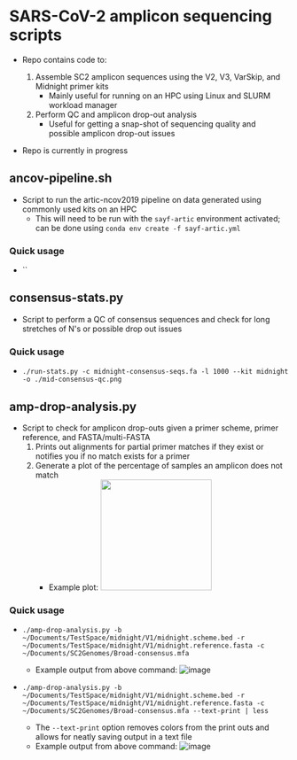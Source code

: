 # SARS-CoV-2 amplicon sequencing scripts
- Repo contains code to:
	1. Assemble SC2 amplicon sequences using the V2, V3, VarSkip, and Midnight primer kits
		- Mainly useful for running on an HPC using Linux and SLURM workload manager
	2. Perform QC and amplicon drop-out analysis
		- Useful for getting a snap-shot of sequencing quality and possible amplicon drop-out issues

- Repo is currently in progress

## ancov-pipeline.sh
- Script to run the artic-ncov2019 pipeline on data generated using commonly used kits on an HPC
	- This will need to be run with the `sayf-artic` environment activated; can be done using `conda env create -f sayf-artic.yml`

### Quick usage
- ``


## consensus-stats.py
- Script to perform a QC of consensus sequences and check for long stretches of N's or possible drop out issues

### Quick usage
- `./run-stats.py -c midnight-consensus-seqs.fa -l 1000 --kit midnight -o ./mid-consensus-qc.png`

## amp-drop-analysis.py
- Script to check for amplicon drop-outs given a primer scheme, primer reference, and FASTA/multi-FASTA
	1. Prints out alignments for partial primer matches if they exist or notifies you if no match exists for a primer
	2. Generate a plot of the percentage of samples an amplicon does not match
		- Example plot: <img src="https://user-images.githubusercontent.com/50063071/159177273-2465fb87-5367-4d8f-8a65-4772b2658e48.png" width="200" height="200" />

### Quick usage
- `./amp-drop-analysis.py -b ~/Documents/TestSpace/midnight/V1/midnight.scheme.bed -r ~/Documents/TestSpace/midnight/V1/midnight.reference.fasta -c ~/Documents/SC2Genomes/Broad-consensus.mfa`
	- Example output from above command: ![image](https://user-images.githubusercontent.com/50063071/159175779-064525f4-e0e0-4d60-9da0-6174ea393e6e.png)

- `./amp-drop-analysis.py -b ~/Documents/TestSpace/midnight/V1/midnight.scheme.bed -r ~/Documents/TestSpace/midnight/V1/midnight.reference.fasta -c ~/Documents/SC2Genomes/Broad-consensus.mfa --text-print | less`
	- The `--text-print` option removes colors from the print outs and allows for neatly saving output in a text file
	- Example output from above command: ![image](https://user-images.githubusercontent.com/50063071/159175853-a1fba359-8418-4562-87cd-c8f55b7f6421.png)
